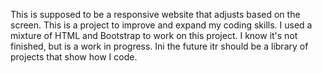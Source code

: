 This is supposed to be a responsive website that adjusts based on the screen. This is a project to improve and expand my coding skills.
I used a mixture of HTML and Bootstrap to work on this project. I know it's not finished, but is a work in progress. 
Ini the future itr should be a library of projects that show how I code.